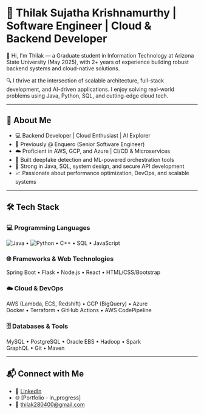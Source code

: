 
# 🚀 Thilak Sujatha Krishnamurthy | Software Engineer | Cloud & Backend Developer

👋 Hi, I'm Thilak — a Graduate student in Information Technology at Arizona State University (May 2025), with 2+ years of experience building robust backend systems and cloud-native solutions.

🔍 I thrive at the intersection of scalable architecture, full-stack development, and AI-driven applications. I enjoy solving real-world problems using Java, Python, SQL, and cutting-edge cloud tech.

---

## 🚀 About Me

- 💻 Backend Developer | Cloud Enthusiast | AI Explorer  
- 🏢 Previously @ Enquero (Senior Software Engineer)  
- ☁️ Proficient in AWS, GCP, and Azure | CI/CD & Microservices  
- 🤖 Built deepfake detection and ML-powered orchestration tools  
- 🔐 Strong in Java, SQL, system design, and secure API development  
- 📈 Passionate about performance optimization, DevOps, and scalable systems  

---

## 🛠 Tech Stack

### 💻 Programming Languages  
![Java](https://img.shields.io/badge/Java-ED8B00?style=for-the-badge&logo=java&logoColor=white) • ![Python](https://img.shields.io/badge/Python-3670A0?style=for-the-badge&logo=python&logoColor=white) • C++ • SQL • JavaScript

### 🌐 Frameworks & Web Technologies  
Spring Boot • Flask • Node.js • React • HTML/CSS/Bootstrap

### ☁️ Cloud & DevOps  
AWS (Lambda, ECS, Redshift) • GCP (BigQuery) • Azure  
Docker • Terraform • GitHub Actions • AWS CodePipeline

### 🗄️ Databases & Tools  
MySQL • PostgreSQL • Oracle EBS • Hadoop • Spark  
GraphQL • Git • Maven

---

## 📬 Connect with Me

- 💼 [LinkedIn](https://www.linkedin.com/in/thilak-sujatha-krishnamurthy-a611ba180/)  
- 🌐 [Portfolio - in_progress]
- 📧 thilak280400@gmail.com  


